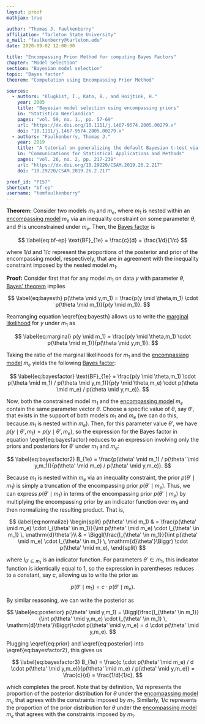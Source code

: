 ```yaml
---
layout: proof
mathjax: true

author: "Thomas J. Faulkenberry"
affiliation: "Tarleton State University"
e_mail: "faulkenberry@tarleton.edu"
date: 2020-09-02 12:00:00

title: "Encompassing Prior Method for computing Bayes Factors"
chapter: "Model Selection"
section: "Bayesian model selection"
topic: "Bayes factor"
theorem: "Computation using Encompassing Prior Method"

sources:
  - authors: "Klugkist, I., Kato, B., and Hoijtink, H."
    year: 2005
    title: "Bayesian model selection using encompassing priors"
    in: "Statistica Neerlandica"
    pages: "vol. 59, no. 1., pp. 57-69"
    url: "https://dx.doi.org/10.1111/j.1467-9574.2005.00279.x"
    doi: "10.1111/j.1467-9574.2005.00279.x"
  - authors: "Faulkenberry, Thomas J."
    year: 2019
    title: "A tutorial on generalizing the default Bayesian t-test via posterior sampling and encompassing priors"
    in: "Communications for Statistical Applications and Methods"
    pages: "vol. 26, no. 2, pp. 217-238"
    url: "https://dx.doi.org/10.29220/CSAM.2019.26.2.217"
    doi: "10.29220/CSAM.2019.26.2.217"

proof_id: "P157"
shortcut: "bf-ep"
username: "tomfaulkenberry"
---
```



**Theorem:** Consider two models $m_1$ and $m_e$, where $m_1$ is nested within an [encompassing model](/D/encm) $m_e$ via an inequality constraint on some parameter $\theta$, and $\theta$ is unconstrained under $m_e$. Then, the [Bayes factor](/D/bf) is

$$ \label{eq:bf-ep}
  \text{BF}_{1e} = \frac{c}{d} = \frac{1/d}{1/c}
$$

where $1/d$ and $1/c$ represent the proportions of the posterior and prior of the encompassing model, respectively, that are in agreement with the inequality constraint imposed by the nested model $m_1$.

**Proof:** Consider first that for any model $m_1$ on data $y$ with parameter $\theta$, [Bayes' theorem](/P/bayes-th) implies

$$ \label{eq:bayesth}
  p(\theta \mid y,m_1) = \frac{p(y \mid \theta,m_1) \cdot p(\theta \mid m_1)}{p(y \mid m_1)}.
$$

Rearranging equation \eqref{eq:bayesth} allows us to write the [marginal likelihood](/D/ml) for $y$ under $m_1$ as

$$ \label{eq:marginal}
  p(y \mid m_1) = \frac{p(y \mid \theta,m_1) \cdot p(\theta \mid m_1)}{p(\theta \mid y,m_1)}.
$$

Taking the ratio of the marginal likelihoods for $m_1$ and the [encompassing model](/D/encm) $m_e$ yields the following [Bayes factor](/D/bf):

$$ \label{eq:bayesfactor}
  \text{BF}_{1e} = \frac{p(y \mid \theta,m_1) \cdot p(\theta \mid m_1) / p(\theta \mid y,m_1)}{p(y \mid \theta,m_e) \cdot p(\theta \mid m_e) / p(\theta \mid y,m_e)}.
$$

Now, both the constrained model $m_1$ and the [encompassing model](/D/encm) $m_e$ contain the same parameter vector $\theta$. Choose a specific value of $\theta$, say $\theta'$, that exists in the support of both models $m_1$ and $m_e$ (we can do this, because $m_1$ is nested within $m_e$). Then, for this parameter value $\theta'$, we have $p(y \mid \theta',m_1)=p(y \mid \theta',m_e)$, so the expression for the Bayes factor in equation \eqref{eq:bayesfactor} reduces to an expression involving only the priors and posteriors for $\theta'$ under $m_1$ and $m_e$:

$$ \label{eq:bayesfactor2}
  B_{1e} = \frac{p(\theta' \mid m_1) / p(\theta' \mid y,m_1)}{p(\theta' \mid m_e) / p(\theta' \mid y,m_e)}.
$$

Because $m_1$ is nested within $m_e$ via an inequality constraint, the prior $p(\theta' \mid m_1)$ is simply a truncation of the encompassing prior $p(\theta' \mid m_e)$. Thus, we can express $p(\theta' \mid m_1)$ in terms of the encompassing prior $p(\theta' \mid m_e)$ by multiplying the encompassing prior by an indicator function over $m_1$ and then normalizing the resulting product.  That is,

$$ \label{eq:normalize}
\begin{split}
  p(\theta' \mid m_1) & = \frac{p(\theta' \mid m_e) \cdot I_{\theta' \in m_1}}{\int p(\theta' \mid m_e) \cdot I_{\theta' \in m_1} \, \mathrm{d}\theta'}\\
                      & = \Biggl(\frac{I_{\theta' \in m_1}}{\int p(\theta' \mid m_e) \cdot I_{\theta' \in m_1} \, \mathrm{d}\theta'}\Biggr) \cdot p(\theta' \mid m_e),
\end{split}
$$

where $I_{\theta' \in m_1}$ is an indicator function. For parameters $\theta' \in m_1$, this indicator function is identically equal to 1, so the expression in parentheses reduces to a constant, say $c$, allowing us to write the prior as

$$ \label{eq:prior}
  p(\theta' \mid m_1) = c \cdot p(\theta' \mid m_e).
$$

By similar reasoning, we can write the posterior as

$$ \label{eq:posterior}
  p(\theta' \mid y,m_1) = \Biggl(\frac{I_{\theta' \in m_1}}{\int p(\theta' \mid y,m_e) \cdot I_{\theta' \in m_1} \, \mathrm{d}\theta'}\Biggr)\cdot p(\theta' \mid y,m_e) = d \cdot p(\theta' \mid y,m_e).
$$

Plugging \eqref{eq:prior} and \eqref{eq:posterior} into \eqref{eq:bayesfactor2}, this gives us

$$ \label{eq:bayesfactor3}
  B_{1e} = \frac{c \cdot p(\theta' \mid m_e) / d \cdot p(\theta' \mid y,m_e)}{p(\theta' \mid m_e) / p(\theta' \mid y,m_e)} = \frac{c}{d} = \frac{1/d}{1/c},
$$

which completes the proof. Note that by definition, $1/d$ represents the proportion of the posterior distribution for $\theta$ under the [encompassing model](/D/encm) $m_e$ that agrees with the constraints imposed by $m_1$.  Similarly, $1/c$ represents the proportion of the prior distribution for $\theta$ under the [encompassing model](/D/encm) $m_e$ that agrees with the constraints imposed by $m_1$.